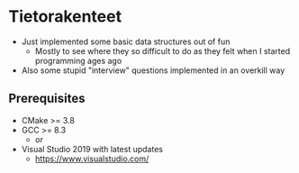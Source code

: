 # Tietorakenteet

- Just implemented some basic data structures out of fun
	- Mostly to see where they so difficult to do as they felt when I started programming ages ago
- Also some stupid "interview" questions implemented in an overkill way

## Prerequisites

- CMake >= 3.8
- GCC >= 8.3 
  - or
- Visual Studio 2019 with latest updates
  - https://www.visualstudio.com/